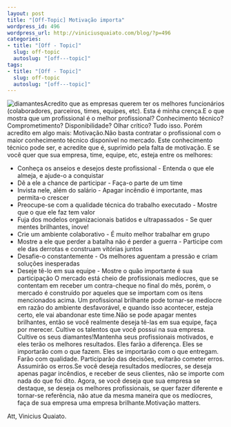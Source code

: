 ```yaml
---
layout: post
title: "[Off-Topic] Motivação importa"
wordpress_id: 496
wordpress_url: http://viniciusquaiato.com/blog/?p=496
categories:
- title: "[Off - Topic]"
  slug: off-topic
  autoslug: "[off---topic]"
tags:
- title: "[Off - Topic]"
  slug: off-topic
  autoslug: "[off---topic]"
---
```

![diamantes](http://viniciusquaiato.com/images_posts/diamantess.jpg "diamantes")Acredito que as empresas querem ter os melhores funcionários (colaboradores, parceiros, times, equipes, etc). Esta é minha crença.E o que mostra que um profissional é o melhor profissional? Conhecimento técnico? Comprometimento? Disponibilidade? Olhar crítico? Tudo isso. Porém acredito em algo mais: Motivação.Não basta contratar o profissional com o maior conhecimento técnico disponível no mercado. Este conhecimento técnico pode ser, e acredite que é, suprimido pela falta de motivação. E se você quer que sua empresa, time, equipe, etc, esteja entre os melhores:
 
- Conheça os anseios e desejos deste profissional - Entenda o que ele almeja, e ajude-o a conquistar
- Dê a ele a chance de participar - Faça-o parte de um time
- Invista nele, além do salário - Apagar incêndio é importante, mas permita-o crescer
- Preocupe-se com a qualidade técnica do trabalho executado - Mostre que o que ele faz tem valor
- Fuja dos modelos organizacionais batidos e ultrapassados - Se quer mentes brilhantes, inove!
- Crie um ambiente colaborativo - É muito melhor trabalhar em grupo
- Mostre a ele que perder a batalha não é perder a guerra - Participe com ele das derrotas e construam vitórias juntos
- Desafie-o constantemente - Os melhores aguentam a pressão e criam soluções inesperadas
- Deseje tê-lo em sua equipe - Mostre o quão importante é sua participação
O mercado está cheio de profissionais medíocres, que se contentam em receber um contra-cheque no final do mês, porém, o mercado é construído por aqueles que se importam com os itens mencionados acima. Um profissional brilhante pode tornar-se medíocre em razão do ambiente desfavorável, e quando isso acontecer, esteja certo, ele vai abandonar este time.Não se pode apagar mentes brilhantes, então se você realmente deseja tê-las em sua equipe, faça por merecer. Cultive os talentos que você possui na sua empresa. Cultive os seus diamantes!Mantenha seus profissionais motivados, e eles terão os melhores resultados. Eles farão a diferença. Eles se importarão com o que fazem. Eles se importarão com o que entregam. Farão com qualidade. Participarão das decisões, evitarão cometer erros. Assumirão os erros.Se você deseja resultados medíocres, se deseja apenas pagar incêndios, e receber de seus clientes, não se importe com nada do que foi dito. Agora, se você deseja que sua empresa se destaque, se deseja os melhores profissionais, se quer fazer diferente e tornar-se referência, não atue da mesma maneira que os medíocres, faça de sua empresa uma empresa brilhante.Motivação matters.

Att,
Vinicius Quaiato.
